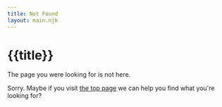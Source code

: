 ```yaml
---
title: Not Found
layout: main.njk
---
```


# {{title}}

The page you were looking for is not here.

Sorry. Maybe if you visit [the top page]('/') we can help you find what you're looking for?
